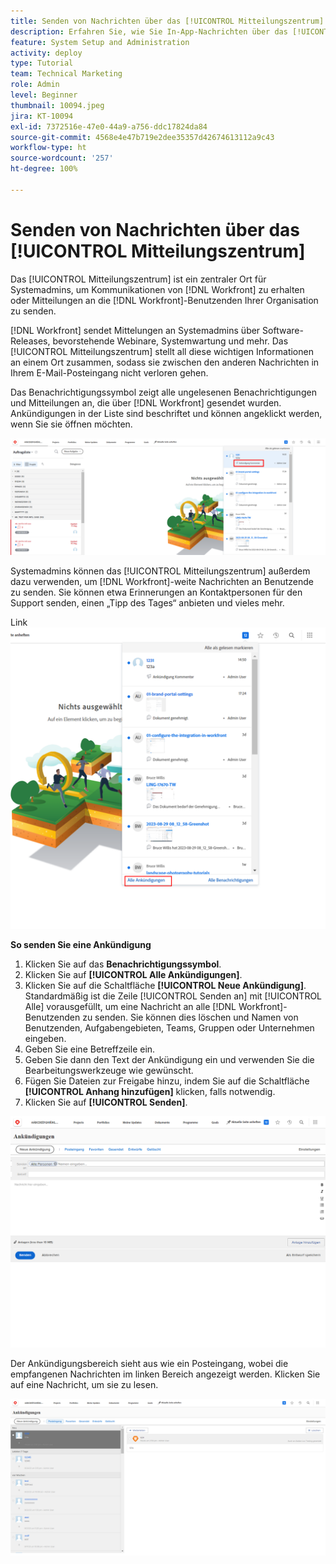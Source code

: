 ```yaml
---
title: Senden von Nachrichten über das [!UICONTROL Mitteilungszentrum]
description: Erfahren Sie, wie Sie In-App-Nachrichten über das [!UICONTROL Mitteilungszentrum] an Benutzende senden können.
feature: System Setup and Administration
activity: deploy
type: Tutorial
team: Technical Marketing
role: Admin
level: Beginner
thumbnail: 10094.jpeg
jira: KT-10094
exl-id: 7372516e-47e0-44a9-a756-ddc17824da84
source-git-commit: 4568e4e47b719e2dee35357d42674613112a9c43
workflow-type: ht
source-wordcount: '257'
ht-degree: 100%

---
```


<!--
this has the same content as the system administrator notification setup and mangement section of the email and inapp notificiations learning path
-->

# Senden von Nachrichten über das [!UICONTROL Mitteilungszentrum]

Das [!UICONTROL Mitteilungszentrum] ist ein zentraler Ort für Systemadmins, um Kommunikationen von [!DNL Workfront] zu erhalten oder Mitteilungen an die [!DNL Workfront]-Benutzenden Ihrer Organisation zu senden.

[!DNL Workfront] sendet Mittelungen an Systemadmins über Software-Releases, bevorstehende Webinare, Systemwartung und mehr. Das [!UICONTROL Mitteilungszentrum] stellt all diese wichtigen Informationen an einem Ort zusammen, sodass sie zwischen den anderen Nachrichten in Ihrem E-Mail-Posteingang nicht verloren gehen.

Das Benachrichtigungssymbol zeigt alle ungelesenen Benachrichtigungen und Mitteilungen an, die über [!DNL Workfront] gesendet wurden. Ankündigungen in der Liste sind beschriftet und können angeklickt werden, wenn Sie sie öffnen möchten.

![Ankündigung in der Nachrichtenliste unter dem Benachrichtigungssymbol](assets/admin-fund-announcements-1.png)

Systemadmins können das [!UICONTROL Mitteilungszentrum] außerdem dazu verwenden, um [!DNL Workfront]-weite Nachrichten an Benutzende zu senden. Sie können etwa Erinnerungen an Kontaktpersonen für den Support senden, einen „Tipp des Tages“ anbieten und vieles mehr.

Link ![[!UICONTROL Alle Ankündigungen]](assets/admin-fund-announcements-2.png)

**So senden Sie eine Ankündigung**

1. Klicken Sie auf das **Benachrichtigungssymbol**.
1. Klicken Sie auf **[!UICONTROL Alle Ankündigungen]**.
1. Klicken Sie auf die Schaltfläche **[!UICONTROL Neue Ankündigung]**. Standardmäßig ist die Zeile [!UICONTROL Senden an] mit [!UICONTROL Alle] vorausgefüllt, um eine Nachricht an alle [!DNL Workfront]-Benutzenden zu senden. Sie können dies löschen und Namen von Benutzenden, Aufgabengebieten, Teams, Gruppen oder Unternehmen eingeben.
1. Geben Sie eine Betreffzeile ein.
1. Geben Sie dann den Text der Ankündigung ein und verwenden Sie die Bearbeitungswerkzeuge wie gewünscht.
1. Fügen Sie Dateien zur Freigabe hinzu, indem Sie auf die Schaltfläche **[!UICONTROL Anhang hinzufügen]** klicken, falls notwendig.
1. Klicken Sie auf **[!UICONTROL Senden]**.

![Verfassen einer Ankündigung auf der Seite [!UICONTROL Ankündigungen]](assets/admin-fund-announcements-3.png)

Der Ankündigungsbereich sieht aus wie ein Posteingang, wobei die empfangenen Nachrichten im linken Bereich angezeigt werden. Klicken Sie auf eine Nachricht, um sie zu lesen.

![Seite „Ankündigungen“](assets/admin-fund-announcements-4.png)
